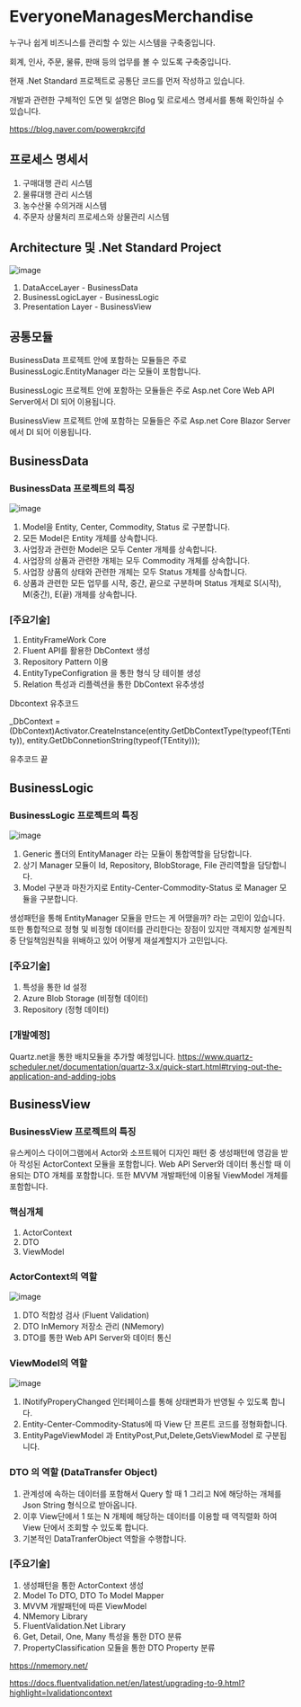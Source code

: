 # EveryoneManagesMerchandise
누구나 쉽게 비즈니스를 관리할 수 있는 시스템을 구축중입니다. 

회계, 인사, 주문, 물류, 판매 등의 업무를 볼 수 있도록 구축중입니다.

현재 .Net Standard 프로젝트로 공통단 코드를 먼저 작성하고 있습니다.

개발과 관련한 구체적인 도면 및 설명은 Blog 및 르로세스 명세서를 통해 확인하실 수 있습니다.

https://blog.naver.com/powerqkrcjfd

## 프로세스 명세서
1. 구매대행 관리 시스템
2. 물류대행 관리 시스템
3. 농수산물 수의거래 시스템
4. 주문자 상물처리 프로세스와 상물관리 시스템

## Architecture 및 .Net Standard Project
![image](https://user-images.githubusercontent.com/25167316/169029960-f31c30f9-9381-4f6c-9f8a-b0a5f756755a.png)
1. DataAcceLayer - BusinessData
2. BusinessLogicLayer - BusinessLogic
3. Presentation Layer - BusinessView

## 공통모듈
BusinessData 프로젝트 안에 포함하는 모듈들은 주로 BusinessLogic.EntityManager 라는 모듈이 포함합니다.

BusinessLogic 프로젝트 안에 포함하는 모듈들은 주로 Asp.net Core Web API Server에서 DI 되어 이용됩니다.

BusinessView 프로젝트 안에 포함하는 모듈들은 주로 Asp.net Core Blazor Server에서 DI 되어 이용됩니다.

## BusinessData
### BusinessData 프로젝트의 특징
![image](https://user-images.githubusercontent.com/25167316/169031834-b4298c6f-c797-4623-b907-cce484e0c74f.png)
1. Model을 Entity, Center, Commodity, Status 로 구분합니다.
2. 모든 Model은 Entity 개체를 상속합니다.
3. 사업장과 관련한 Model은 모두 Center 개체를 상속합니다.
4. 사업장의 상품과 관련한 개체는 모두 Commodity 개체를 상속합니다.
5. 사업장 상품의 상태와 관련한 개체는 모두 Status 개체를 상속합니다.
6. 상품과 관련한 모든 업무를 시작, 중간, 끝으로 구분하며 Status 개체로 S(시작), M(중간), E(끝) 개체를 상속합니다.

### [주요기술]
1. EntityFrameWork Core
2. Fluent API를 활용한 DbContext 생성
3. Repository Pattern 이용
4. EntityTypeConfigration 을 통한 형식 당 테이블 생성
5. Relation 특성과 리플렉션을 통한 DbContext 유추생성

Dbcontext 유추코드

  _DbContext = (DbContext)Activator.CreateInstance(entity.GetDbContextType(typeof(TEntity)), entity.GetDbConnetionString(typeof(TEntity)));

유추코드 끝

## BusinessLogic
### BusinessLogic 프로젝트의 특징
![image](https://user-images.githubusercontent.com/25167316/169030079-b320aea4-b93c-4869-beab-887d3a89791e.png)
1. Generic 폴더의 EntityManager 라는 모듈이 통합역할을 담당합니다.
2. 상기 Manager 모듈이 Id, Repository, BlobStorage, File 관리역할을 담당합니다.
3. Model 구분과 마찬가지로 Entity-Center-Commodity-Status 로 Manager 모듈을 구분합니다.

생성패턴을 통해 EntityManager 모듈을 만드는 게 어땠을까? 라는 고민이 있습니다. 또한 통합적으로 정형 및 비정형 데이터를 관리한다는 장점이 있지만 객체지향 설계원칙 중 단일책임원칙을 위배하고 있어 어떻게 재설계할지가 고민입니다.

### [주요기술]
1. 특성을 통한 Id 설정
2. Azure Blob Storage (비정형 데이터)
3. Repository (정형 데이터)

### [개발예정]
Quartz.net을 통한 배치모듈을 추가할 예정입니다.
https://www.quartz-scheduler.net/documentation/quartz-3.x/quick-start.html#trying-out-the-application-and-adding-jobs

## BusinessView
### BusinessView 프로젝트의 특징
유스케이스 다이어그램에서 Actor와 소프트웨어 디자인 패턴 중 생성패턴에 영감을 받아 작성된 ActorContext 모듈을 포함합니다. Web API Server와 데이터 통신할 때 이용되는 DTO 개체를 포함합니다. 또한 MVVM 개발패턴에 이용될 ViewModel 개체를 포함합니다.

### 핵심개체
1. ActorContext
2. DTO
3. ViewModel

### ActorContext의 역할
![image](https://user-images.githubusercontent.com/25167316/169028849-bdbf24e6-ef95-4b5b-a191-9385d393a223.png)
1. DTO 적합성 검사 (Fluent Validation)
2. DTO InMemory 저장소 관리 (NMemory)
3. DTO를 통한 Web API Server와 데이터 통신 

### ViewModel의 역할
![image](https://user-images.githubusercontent.com/25167316/169030714-e659ed8d-1780-4ebc-add8-d0fb1e6a55c4.png)
1. INotifyProperyChanged 인터페이스를 통해 상태변화가 반영될 수 있도록 합니다.
2. Entity-Center-Commodity-Status에 따 View 단 프론트 코드를 정형화합니다.
3. EntityPageViewModel 과 EntityPost,Put,Delete,GetsViewModel 로 구분됩니다.

### DTO 의 역할 (DataTransfer Object)
1. 관계성에 속하는 데이터를 포함해서 Query 할 때 1 그리고 N에 해당하는 개체를 Json String 형식으로 받아옵니다.
2. 이후 View단에서 1 또는 N 개체에 해당하는 데이터를 이용할 때 역직렬화 하여 View 단에서 조회할 수 있도록 합니다.
3. 기본적인 DataTranferObject 역할을 수행합니다.

### [주요기술]
1. 생성패턴을 통한 ActorContext 생성
2. Model To DTO, DTO To Model Mapper
3. MVVM 개발패턴에 따른 ViewModel
4. NMemory Library
5. FluentValidation.Net Library
6. Get, Detail, One, Many 특성을 통한 DTO 분류
7. PropertyClassification 모듈을 통한 DTO Property 분류

https://nmemory.net/

https://docs.fluentvalidation.net/en/latest/upgrading-to-9.html?highlight=Ivalidationcontext



  
